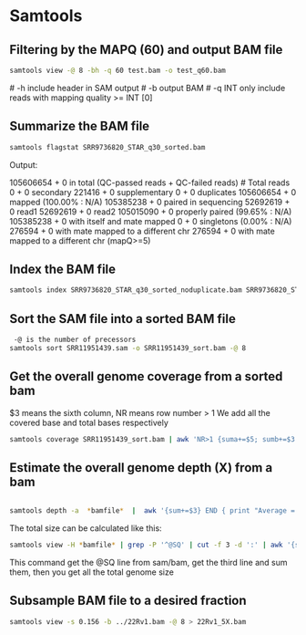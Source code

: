 # Samtools

## Filtering by the MAPQ (60) and output BAM file

```bash
samtools view -@ 8 -bh -q 60 test.bam -o test_q60.bam
```

\# -h       include header in SAM output
\# -b       output BAM
\# -q INT   only include reads with mapping quality >= INT [0]

## Summarize the BAM file

```bash
samtools flagstat SRR9736820_STAR_q30_sorted.bam
```

Output:

105606654 + 0 in total (QC-passed reads + QC-failed reads) # Total reads
0 + 0 secondary
221416 + 0 supplementary
0 + 0 duplicates
105606654 + 0 mapped (100.00% : N/A)
105385238 + 0 paired in sequencing
52692619 + 0 read1
52692619 + 0 read2
105015090 + 0 properly paired (99.65% : N/A)
105385238 + 0 with itself and mate mapped
0 + 0 singletons (0.00% : N/A)
276594 + 0 with mate mapped to a different chr
276594 + 0 with mate mapped to a different chr (mapQ>=5)

## Index the BAM file

```bash
samtools index SRR9736820_STAR_q30_sorted_noduplicate.bam SRR9736820_STAR_q30_sorted_noduplicate.bam.bai
```

## Sort the SAM file into a sorted BAM file

```bash
 -@ is the number of precessors
samtools sort SRR11951439.sam -o SRR11951439_sort.bam -@ 8
```

## Get the overall genome coverage from a sorted bam

$3 means the sixth column, NR means row number > 1
We add all the covered base and total bases respectively

```bash
samtools coverage SRR11951439_sort.bam | awk 'NR>1 {suma+=$5; sumb+=$3 } END { print "GenomeCoverageAverage = ",suma/sumb}'
```

## Estimate the overall genome depth (X) from a bam

```bash

samtools depth -a  *bamfile*  |  awk '{sum+=$3} END { print "Average = ",sum/{$genome_total_base_size}}'
```

The total size can be calculated like this:

```bash
samtools view -H *bamfile* | grep -P '^@SQ' | cut -f 3 -d ':' | awk '{sum+=$1} END {print sum}'
```

This command get the @SQ line from sam/bam, get the third line and sum them, then you get all the total genome size

## Subsample BAM file to a desired fraction

```bash
samtools view -s 0.156 -b ../22Rv1.bam -@ 8 > 22Rv1_5X.bam
```
